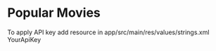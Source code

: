 # Popular Movies

To apply API key add resource in app/src/main/res/values/strings.xml
<string name="API_KEY">YourApiKey</string>